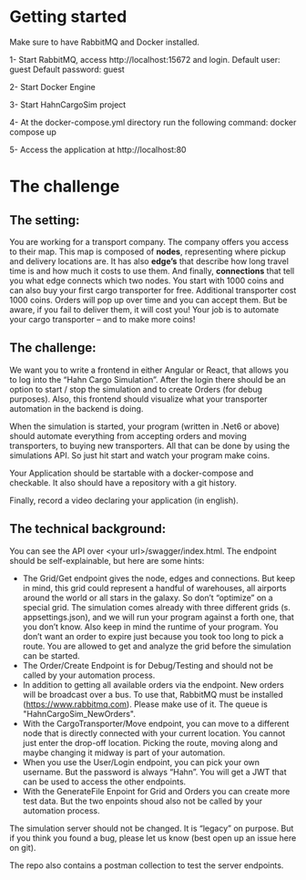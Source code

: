 # Getting started

Make sure to have RabbitMQ and Docker installed.

1- Start RabbitMQ, access http://localhost:15672 and login.
Default user: guest
Default password: guest

2- Start Docker Engine

3- Start HahnCargoSim project

4- At the docker-compose.yml directory run the following command:
docker compose up

5- Access the application at http://localhost:80


# The challenge
## The setting: 

You are working for a transport company. The company offers you access to their map. This map is composed of **nodes**, representing where pickup and delivery locations are. It has also **edge’s** that describe how long travel time is and how much it costs to use them. And finally, **connections** that tell you what edge connects which two nodes. 
You start with 1000 coins and can also buy your first cargo transporter for free. Additional transporter cost 1000 coins. 
Orders will pop up over time and you can accept them. But be aware, if you fail to deliver them, it will cost you! 
Your job is to automate your cargo transporter – and to make more coins! 

## The challenge: 

We want you to write a frontend in either Angular or React, that allows you to log into the “Hahn Cargo Simulation”. After the login there should be an option to start / stop the simulation and to create Orders (for debug purposes). Also, this frontend should visualize what your transporter automation in the backend is doing. 

When the simulation is started, your program (written in .Net6 or above) should automate everything from accepting orders and moving transporters, to buying new transporters. All that can be done by using the simulations API.
So just hit start and watch your program make coins. 

Your Application should be startable with a docker-compose and checkable. It also should have a repository with a git history.  

Finally, record a video declaring your application (in english).

## The technical background: 

You can see the API over \<your url>/swagger/index.html. 
The endpoint should be self-explainable, but here are some hints:

* The Grid/Get endpoint gives the node, edges and connections. But keep in mind, this grid could represent a handful of warehouses, all airports around the world or all stars in the galaxy. So don’t “optimize” on a special grid. The simulation comes already with three different grids (s. appsettings.json), and we will run your program against a forth one, that you don’t know. Also keep in mind the runtime of your program. You don’t want an order to expire just because you took too long to pick a route. You are allowed to get and analyze the grid before the simulation can be started. 
* The Order/Create Endpoint is for Debug/Testing and should not be called by your automation process. 
* In addition to getting all available orders via the endpoint. New orders will be broadcast over a bus. To use that, RabbitMQ must be installed (https://www.rabbitmq.com). Please make use of it. The queue is "HahnCargoSim_NewOrders". 
* With the CargoTransporter/Move endpoint, you can move to a different node that is directly connected with your current location. You cannot just enter the drop-off location. Picking the route, moving along and maybe changing it midway is part of your automation. 
* When you use the User/Login endpoint, you can pick your own username. But the password is always “Hahn”. You will get a JWT that can be used to access the other endpoints. 
* With the GenerateFile Enpoint for Grid and Orders you can create more test data. But the two enpoints shoud also not be called by your automation process.  

The simulation server should not be changed. It is “legacy” on purpose. But if you think you found a bug, please let us know (best open up an issue here on git). 

The repo also contains a postman collection to test the server endpoints. 

